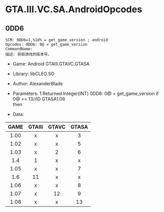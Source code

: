 # GTA.III.VC.SA.AndroidOpcodes

## 0DD6
    SCM: 0DD6=1,%1d% = get_game_version ; android  
    Opcodes: 0DD6: 0@ = get_game_version  
    CommandName:  
    描述: 获取游戏的版本号。
* Game: Android GTAIII.GTAVC.GTASA  
* Library: libCLEO.SO  
* Author: AlexanderBlade  
* Parameters: 1  Returned Integer(INT)
    0DD6: 0@ = get_game_version
    if  
    0@ == 13//ID GTASA1.08  
    then
    
* Data:

|GAME|GTAIII|GTAVC|GTASA|  
|:--------:|:--------:|:--------:|:--------:|  
|1.00|x|x|3|  
|1.02|x|x|5|  
|1.03|x|2|6|  
|1.4|1|x|x|  
|1.05|x|x|7|  
|1.6|11|x|x|  
|1.06|x|x|8|  
|1.07|x|12|9|  
|1.08|x|x|13|
